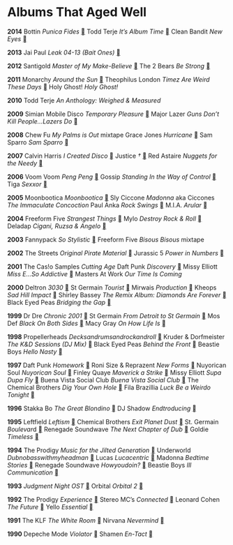 # Albums That Aged Well

**2014**
Bottin *Punica Fides* [](https://music.apple.com/de/album/punica-fides/875191967?l=en)
Todd Terje *It’s Album Time* [](https://music.apple.com/de/album/its-album-time/806267243?l=en)
‎Clean Bandit *New Eyes* [](https://music.apple.com/de/album/new-eyes-deluxe/942085110?l=en)

**2013**
Jai Paul *Leak 04-13 (Bait Ones)* [](https://music.apple.com/de/album/leak-04-13-bait-ones/1465710066?l=en)

**2012**
Santigold *Master of My Make-Believe* [](https://music.apple.com/de/album/master-of-my-make-believe/506650071?l=en) 
The 2 Bears *Be Strong* [](https://music.apple.com/de/album/be-strong-deluxe-edition/533415837?l=en)

**2011**
Monarchy *Around the Sun* [](https://music.apple.com/de/album/around-the-sun/447842103?l=en) 
Theophilus London *Timez Are Weird These Days* [](https://music.apple.com/de/album/timez-are-weird-these-days/441415747?l=en) 
Holy Ghost! *Holy Ghost!*

**2010** 
Todd Terje *An Anthology: Weighed & Measured*

**2009**
Simian Mobile Disco *Temporary Pleasure* [](https://music.apple.com/de/album/temporary-pleasure/671885256?l=en0)
Major Lazer *Guns Don’t Kill People…Lazers Do* [](https://music.apple.com/de/album/guns-dont-kill-people-lazers-do-bonus-track-version/671934212?l=en)

**2008**
Chew Fu *My Palms is Out* mixtape
Grace Jones *Hurricane* [](https://music.apple.com/de/album/hurricane-dub-deluxe-version/455971744?l=en)
Sam Sparro *Sam Sparro* [](https://music.apple.com/de/album/sam-sparro/1442815399?l=en)

**2007**
Calvin Harris *I Created Disco* [](https://music.apple.com/de/album/i-created-disco/256277919?l=en)
Justice *†* [](https://music.apple.com/de/album/justice/259751732?l=en)
Red Astaire *Nuggets for the Needy* [‎](https://music.apple.com/de/album/nuggets-for-the-needy/303382095?l=en)

**2006**
Voom Voom *Peng Peng* [‎](https://music.apple.com/de/album/peng-peng/1449235104?l=en)
Gossip *Standing In the Way of Control* [](https://music.apple.com/de/album/standing-in-the-way-of-control/313238787?l=en)
Tiga *Sexxor* [](https://music.apple.com/de/album/sexor/118670770?l=en)

**2005**
Moonbootica *Moonbootica* ‎[](https://music.apple.com/de/album/moonbootica/1541175006?l=en)
Sly Ciccone *Madonna* aka Ciccones *The Immaculate Concoction*
Paul Anka *Rock Swings* [](https://music.apple.com/de/album/rock-swings/1442207726?l=en)
M.I.A. *Arular* [‎](https://music.apple.com/de/album/arular/1450124269?l=en)

**2004**
Freeform Five *Strangest Things* [](https://music.apple.com/de/album/strangest-things/1588195467?l=en)
Mylo *Destroy Rock & Roll* [](https://music.apple.com/de/album/destroy-rock-roll-2005-remaster/1499881419?l=en)
Deladap *Cigani, Ruzsa & Angelo* [](https://music.apple.com/de/album/cigani-ruzsa-angelo-remastered-special-edition/1491408150?l=en)

**2003**
Fannypack *So Stylistic* [](https://music.apple.com/de/album/so-stylistic/4211747?l=en)
Freeform Five *Bisous Bisous* mixtape

**2002**
The Streets *Original Pirate Material* [](https://music.apple.com/de/album/original-pirate-material/63836809?l=en)
Jurassic 5 *Power in Numbers* [](https://music.apple.com/de/album/power-in-numbers/1440902117?l=en)

**2001**
The Cas!o Samples *Cutting Age*
Daft Punk *Discovery* [‎](https://music.apple.com/de/album/discovery/697194953?l=en)
Missy Elliott *Miss E…So Addictive* [](https://music.apple.com/de/album/miss-e-so-addictive/83134338?l=en)
Masters At Work *Our Time Is Coming*

**2000**
Deltron *3030* [](https://music.apple.com/de/album/deltron-3030/288544306?l=en)
St Germain *Tourist* [](https://music.apple.com/de/album/tourist-remastered-deluxe-version/717406560?l=en)
Mirwais *Production* [](https://music.apple.com/de/album/production/505691652?l=en)
Kheops *Sad Hill Impact* [](https://music.apple.com/de/album/sad-hill-impact/695654290?l=en)
Shirley Bassey *The Remix Album: Diamonds Are Forever* [](https://music.apple.com/de/album/the-remix-album-diamonds-are-forever/695780419?l=en)
Black Eyed Peas *Bridging the Gap* [](https://music.apple.com/de/album/bridging-the-gap/1462086758?l=en)

**1999**
Dr Dre *Chronic 2001* [](https://music.apple.com/de/album/2001/1440782221?l=en)
St Germain *From Detroit to St Germain* [](https://music.apple.com/de/album/from-detroit-to-st-germain-the-complete-series-for/551408840?l=en)
Mos Def *Black On Both Sides* [](https://music.apple.com/de/album/black-on-both-sides/1444213589?l=en)
Macy Gray *On How Life Is* [](https://music.apple.com/de/album/on-how-life-is/157506704?l=en)

**1998**
Propellerheads *Decksandrumsandrockandroll* [](https://music.apple.com/de/album/decksandrumsandrockandroll-20th-anniversary/1396678787?l=en)
Kruder & Dorfmeister *The K&D Sessions (DJ Mix)* [](https://music.apple.com/de/album/the-k-d-sessions-dj-mix/1613602443?l=en)
Black Eyed Peas *Behind the Front* [](https://music.apple.com/de/album/behind-the-front/1454887600?l=en)
Beastie Boys *Hello Nasty* [](https://music.apple.com/de/album/hello-nasty-deluxe/721224205?l=en)

**1997**
Daft Punk *Homework* [](https://music.apple.com/de/album/homework-25th-anniversary-edition/1609438391?l=en)
Roni Size & Reprazent *New Forms* [](https://music.apple.com/de/album/new-forms-20th-anniversary-edition/1442955648?l=en)
Nuyorican Soul *Nuyorican Soul* [‎](https://music.apple.com/de/album/nuyorican-soul/1452859623?l=en)
Finley Quaye *Maverick a Strike* [](https://music.apple.com/de/album/maverick-a-strike/211423363?l=en)
Missy Elliott *Supa Dupa Fly* [](https://music.apple.com/de/album/supa-dupa-fly/302943429?l=en)
Buena Vista Social Club *Buena Vista Social Club* [](https://music.apple.com/de/album/buena-vista-social-club-25th-anniversary-edition-2021/1569844173?l=en)
The Chemical Brothers *Dig Your Own Hole* [](https://music.apple.com/de/album/dig-your-own-hole-25th-anniversary-edition/1635966134?l=en)
Fila Brazillia *Luck Be a Weirdo Tonight* [‎](https://music.apple.com/de/album/luck-be-a-weirdo-tonight/317716222?l=en)

**1996**
Stakka Bo *The Great Blondino* [](https://music.apple.com/de/album/the-great-blondino/1442527031?l=en)
DJ Shadow *Endtroducing* [](https://music.apple.com/de/album/endtroducing/1448896560?l=en)

**1995**
Leftfield *Leftism* [](https://music.apple.com/de/album/leftism/207071761?l=en)
Chemical Brothers *Exit Planet Dust* [](https://music.apple.com/de/album/exit-planet-dust/723670972?l=en)
St. Germain *Boulevar*d [‎](https://music.apple.com/de/album/boulevard-the-complete-series/541808106?l=en)
Renegade Soundwave ‎*The Next Chapter of Dub* [](https://music.apple.com/de/album/the-next-chapter-of-dub/802335944?l=en)
Goldie *Timeless* [](https://music.apple.com/de/album/timeless/1313865504?l=en)

**1994**
The Prodigy *Music for the Jilted Generation* [](https://music.apple.com/de/album/music-for-the-jilted-generation/1450123784?l=en)
Underworld *Dubnobasswithmyheadman* [](https://music.apple.com/de/album/dubnobasswithmyheadman-20th-anniversary-deluxe-edition/1444122732?l=en)
Lucas *Lucacentric* [](https://music.apple.com/de/album/lucacentric/792276?l=en)
Madonna *Bedtime Stories* [](https://music.apple.com/de/album/bedtime-stories/80814997?l=en)
Renegade Soundwave *Howyoudoin?* [](https://music.apple.com/de/album/howyoudoin/770835139?l=en)
Beastie Boys *Ill Communication* [](https://music.apple.com/de/album/ill-communication/724771323?l=en)

**1993**
*Judgment Night OST* [](https://music.apple.com/de/album/judgment-night-music-from-the-motion-picture/209954056?l=en)
Orbital *Orbital 2* [](https://music.apple.com/de/album/orbital-2/1320062319?l=en)

**1992**
The Prodigy *Experience* [](https://music.apple.com/de/album/experience/1051345547?l=en)
Stereo MC’s *Connected* [](https://music.apple.com/de/album/connected/1440918247?l=en)
Leonard Cohen *The Future* [](https://music.apple.com/de/album/the-future/511074710?l=en)
Yello *Essential* [](https://music.apple.com/de/album/essential/1442683561?l=en)

**1991**
The KLF *The White Room* [‎](https://music.apple.com/de/album/the-white-room-directors-cut/1563756324?l=en)
Nirvana *Nevermind* [‎](https://music.apple.com/de/album/nevermind/1440783617?l=en)

**1990**
Depeche Mode *Violator* [](https://music.apple.com/de/album/violator-deluxe/1174246686?l=en)
Shamen *En-Tact* [‎](https://music.apple.com/de/album/en-tact/1473432641?l=en)